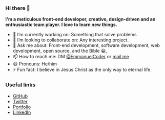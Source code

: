 ### Hi there 👋

**I'm a meticulous front-end developer, creative, design-driven and an enthusiastic team player. I love to learn new things.**


- 🔭 I’m currently working on: Something that solve problems
- 👯 I’m looking to collaborate on: Any interesting project.
- 💬 Ask me about: Front-end development, software development, web development, open source, and the Bible 😀,
- 📫 How to reach me: DM [@EmmanuelCoder](https://twitter.com/EmmanuelCoder) or [mail me](loyaltysamuel001@gmail.com)
- 😄 Pronouns: He/him
- ⚡ Fun fact: I believe in Jesus Christ as the only way to eternal life.


### Useful links

* [GitHub](https://github.com/EmmanuelTheCoder)
* [Twitter](https://twitter.com/EmmanuelCoder)
* [Portfolio](https://emmanuel.netlify.app)
* [LinkedIn](https://www.linkedin.com/in/emmanuel-aiyenigba-46b9331a3)
